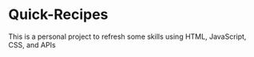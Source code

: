 # Quick-Recipes
This is a personal project to refresh some skills using HTML, JavaScript, CSS, and APIs

